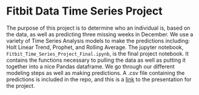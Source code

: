 # Fitbit Data Time Series Project
The purpose of this project is to determine who an individual is, based on the data, as well as predicting three missing weeks in December. We use a variety of Time Series Analysis models to make the predictions including: Holt Linear Trend, Prophet, and Rolling Average. The jupyter notebook, `Fitbit_Time_Series_Project_Final.ipynb`, is the final project notebook. It contains the functions necessary to pulling the data as well as putting it together into a nice Pandas dataframe. We go through our different modeling steps as well as making predictions. A .csv file containing the predictions is included in the repo, and this is a [link](https://docs.google.com/presentation/d/1lo-UaoLVkFrw8AhBeL0eqAY77dP0mLPUaT4X7jln8S8/edit?usp=sharing) to the presentation for the project.